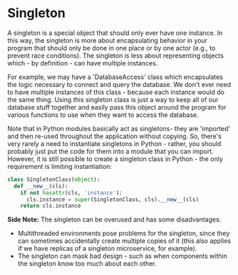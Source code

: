 # Singleton

A singleton is a special object that should only ever have one instance.
In this way, the singleton is more about encapsulating behavior in your program that should only be done in one place or by one actor (e.g., to prevent race conditions). The singleton is less about representing objects which - by definition - can have multiple instances.

For example, we may have a 'DatabaseAccess' class which encapsulates the logic necessary to connect and query the database.
We don't ever need to have multiple instances of this class - because each instance would do the same thing. Using this singleton class is just a way to keep all of our database stuff together and easily pass this object around the program for various functions to use when they want to access the database.

Note that in Python modules basically act as singletons- they are 'imported' and then re-used throughout the application without copying. So, there's very rarely a need to instantiate singletons in Python - rather, you should probably just put the code for them into a module that you can import.
However, it is still possible to create a singleton class in Python - the only requirement is limiting instantiation:
```python
class SingletonClass(object):
  def __new__(cls):
    if not hasattr(cls, 'instance'):
      cls.instance = super(SingletonClass, cls).__new__(cls)
    return cls.instance
```

**Side Note:**
The singleton can be overused and has some disadvantages:
- Multithreaded environments pose problems for the singleton, since they can sometimes accidentally create multiple copies of it (this also applies if we have replicas of a singleton microservice, for example).
- The singleton can mask bad design - such as when components within the singleton know too much about each other.